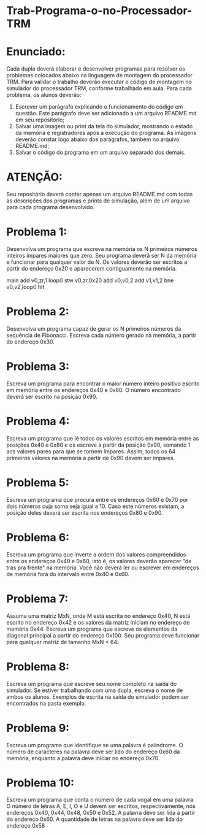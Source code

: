 # Trab-Programa-o-no-Processador-TRM
# Enunciado: 
Cada dupla deverá elaborar e desenvolver programas para resolver os problemas
colocados abaixo na linguagem de montagem do processador TRM. Para validar o trabalho deverão
executar o código de montagem no simulador do processador TRM, conforme trabalhado em aula. Para
cada problema, os alunos deverão:
1. Escrever um parágrafo explicando o funcionamento do código em questão. Este parágrafo deve
ser adicionado a um arquivo README.md em seu repositório;
2. Salvar uma imagem ou print da tela do simulador, mostrando o estado da memória e
registradores após a execução do programa. As imagens deverão constar logo abaixo dos
parágrafos, também no arquivo README.md;
3. Salvar o código do programa em um arquivo separado dos demais.
# ATENÇÃO:
Seu repositório deverá conter apenas um arquivo README.md com todas as descrições
dos programas e prints de simulação, além de um arquivo para cada programa desenvolvido.

# Problema 1: 
Desenvolva um programa que escreva na memória os N primeiros números inteiros
ímpares maiores que zero. Seu programa deverá ser N da memória e funcionar para qualquer valor de
N. Os valores deverão ser escritos a partir do endereço 0x20 e aparecerem contiguamente na memória.

main
	add v0,zr,1
loop0
	stw v0,zr,0x20
	add v0,v0,2
	add v1,v1,2
	bne v0,v2,loop0
hlt
	
# Problema 2: 
Desenvolva um programa capaz de gerar os N primeiros números da sequência de
Fibonacci. Escreva cada número gerado na memória, a partir do endereço 0x30.

# Problema 3: 
Escreva um programa para encontrar o maior número inteiro positivo escrito em memória
entre os endereços 0x40 e 0x80. O número encontrado deverá ser escrito na posição 0x90.

# Problema 4: 
Escreva um programa que lê todos os valores escritos em memória entre as posições 0x40
e 0x80 e os escreve a partir da posição 0x90, somando 1 aos valores pares para que se tornem ímpares.
Assim, todos os 64 primeiros valores na memória a partir de 0x90 devem ser ímpares.

# Problema 5: 
Escreva um programa que procura entre os endereços 0x60 e 0x70 por dois números cuja
soma seja igual a 10. Caso este números existam, a posição deles deverá ser escrita nos endereços 0x80 e 0x90.

# Problema 6: 
Escreva um programa que inverte a ordem dos valores compreendidos entre os endereços
0x40 e 0x60, isto é, os valores deverão aparecer "de trás pra frente" na memória. Você não deverá ler
ou escrever em endereços de memória fora do intervalo entre 0x40 e 0x60.

# Problema 7: 
Assuma uma matriz MxN, onde M está escrita no endereço 0x40, N está escrito no
endereço 0x42 e os valores da matriz iniciam no endereço de memória 0x44. Escreva um programa que
escreve os elementos da diagonal principal a partir do endereço 0x100. Seu programa deve funcionar
para qualquer matriz de tamanho MxN < 64.

# Problema 8: 
Escreva um programa que escreve seu nome completo na saída do simulador. Se estiver
trabalhando com uma dupla, escreva o nome de ambos os alunos. Exemplos de escrita na saída do
simulador podem ser encontrados na pasta exemplo.

# Problema 9: 
Escreva um programa que identifique se uma palavra é palíndrome. O número de
caracteres na palavra deve ser lido do endereço 0x60 da memória, enquanto a palavra deve iniciar no
endereço 0x70.

# Problema 10: 
Escreva um programa que conta o número de cada vogal em uma palavra. O número de
letras A, E, I, O e U devem ser escritos, respectivamente, nos endereços 0x40, 0x44, 0x48, 0x50 e
0x52. A palavra deve ser lida a partir do endereço 0x60. A quantidade de letras na palavra deve ser lida do endereço 0x58
